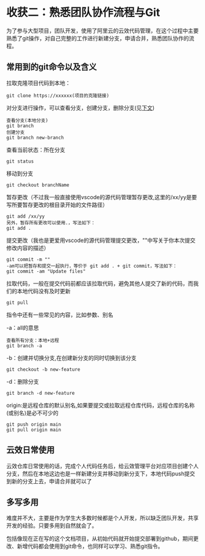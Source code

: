 # 收获二：熟悉团队协作流程与Git

为了参与大型项目，团队开发，使用了阿里云的云效代码管理，在这个过程中主要熟悉了git操作，对自己完整的工作进行新建分支，申请合并，熟悉团队协作的流程。

## 常用到的git命令以及含义

拉取克隆项目代码到本地：
```
git clone https://xxxxxx(项目的克隆链接)
```
对分支进行操作，可以查看分支，创建分支，删除分支(见[下文](#del-branch))
```
查看分支(本地分支)
git branch
创建分支
git branch new-branch
```
查看当前状态：所在分支
```
git status
```
移动到分支
```
git checkout branchName
```
暂存更改（不过我一般直接使用vscode的源代码管理暂存更改,这里的/xx/yy是要写所要暂存更改的根目录开始的文件路径）
```
git add /xx/yy
另外，暂存所有更改可以使用.，写法如下：
git add .
```
提交更改（我也是更爱用vscode的源代码管理提交更改，""中写关于你本次提交修改内容的描述）
```
git commit -m ""
-am可以把暂存和提交一起执行，等价于 git add . + git commit，写法如下：
git commit -am "Update files" 
```
拉取代码，一般在提交代码前都应该拉取代码，避免其他人提交了新的代码，而我们的本地代码没有及时更新
```
git pull
```

指令中还有一些常见的内容，比如参数、别名

-a：all的意思
```
查看所有分支：本地+远程
git branch -a
```
-b：创建并切换分支,在创建新分支的同时切换到该分支
```
git checkout -b new-feature
```
<a id="del-branch"></a>
-d：删除分支
```
git branch -d new-feature
```
origin:是远程仓库的默认别名,如果要提交或拉取远程仓库代码，远程仓库的名称(或别名)是必不可少的
```
git push origin main
git pull origin main
```

## 云效日常使用
云效仓库日常使用的话，完成个人代码任务后，给云效管理平台对应项目创建个人分支，然后在本地这边也是一样新建分支并移动到新分支下，本地代码push提交到新的分支上去，申请合并就可以了

## 多写多用
难度并不大，主要是作为学生大多数时候都是个人开发，所以缺乏团队开发，共享开发的经验。只要多用到自然就会了。

包括像现在正在写的这个文档项目，从初始代码就开始提交部署到github，期间更改、新增代码都会使用到git命令，也同样可以学习、熟悉git指令。